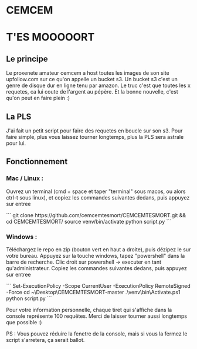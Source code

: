 # CEMCEM
# T'ES MOOOOORT

## Le principe
<p> Le proxenete amateur cemcem a host toutes les images de son site upfollow.com sur ce qu'on appelle un bucket s3. Un bucket s3 c'est un genre de disque dur en ligne tenu par amazon. Le truc c'est que toutes les x requetes, ca lui coute de l'argent au pépère. Et la bonne nouvelle, c'est qu'on peut en faire plein :)</p>

## La PLS
<p> J'ai fait un petit script pour faire des requetes en boucle sur son s3. Pour faire simple, plus vous laissez tourner longtemps, plus la PLS sera astrale pour lui.</p>

## Fonctionnement
### Mac / Linux :
<p> Ouvrez un terminal (cmd + space et taper "terminal" sous macos, ou alors ctrl-t sous linux), et copiez les commandes suivantes dedans, puis appuyez sur entree</p>
```
git clone https://github.com/cemcemtesmort/CEMCEMTESMORT.git && cd CEMCEMTESMORT/
source venv/bin/activate
python script.py
```

### Windows :
<p>Téléchargez le repo en zip (bouton vert en haut a droite), puis dézipez le sur votre bureau. Appuyez sur la touche windows, tapez "powershell" dans la barre de recherche. Clic droit sur powershell -> executer en tant qu'administrateur. Copiez les commandes suivantes dedans, puis appuyez sur entree</p>
```
Set-ExecutionPolicy -Scope CurrentUser -ExecutionPolicy RemoteSigned -Force
cd ~\Desktop\CEMCEMTESMORT-master
.\venv\bin\Activate.ps1
python script.py
```

<p>Pour votre information personnelle, chaque tiret qui s'affiche dans la console représente 100 requêtes. Merci de laisser tourner aussi longtemps que possible :) </p>

<p> PS : Vous pouvez réduire la fenetre de la console, mais si vous la fermez le script s'arretera, ça serait ballot.</p>

